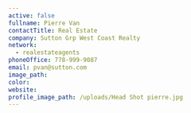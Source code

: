 ```yaml
---
active: false
fullname: Pierre Van
contactTitle: Real Estate
company: Sutton Grp West Coast Realty
network:
  - realestateagents
phoneOffice: 778-999-9087
email: pvan@sutton.com
image_path:
color:
website:
profile_image_path: /uploads/Head Shot pierre.jpg
---
```



